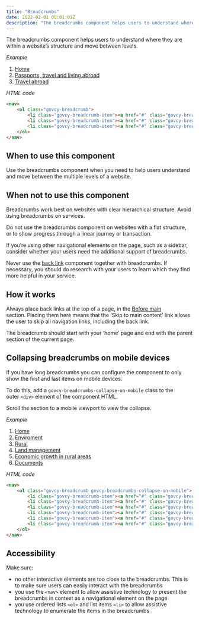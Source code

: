 ```yaml
---
title: "Breadcrumbs"
date: 2022-02-01 00:01:01Z
description: "The breadcrumbs component helps users to understand where they are within a website’s structure and move between levels."
---
```

The breadcrumbs component helps users to understand where they are within a website’s structure and move between levels.

*Example*
<div class="govcy-container govcy-p-4 govcy-br-1 govcy-br-standard govcy-mb-4">
<nav>
    <ol class="govcy-breadcrumb">
        <li class="govcy-breadcrumb-item"><a href="#" class="govcy-breadcrumb-link">Home</a></li>
        <li class="govcy-breadcrumb-item"><a href="#" class="govcy-breadcrumb-link">Passports, travel and living abroad</a></li>
        <li class="govcy-breadcrumb-item"><a href="#" class="govcy-breadcrumb-link">Travel abroad</a></li>
    </ol>
</nav>
</div>

*HTML code*
```html
<nav>
    <ol class="govcy-breadcrumb">
        <li class="govcy-breadcrumb-item"><a href="#" class="govcy-breadcrumb-link">Home</a></li>
        <li class="govcy-breadcrumb-item"><a href="#" class="govcy-breadcrumb-link">Passports, travel and living abroad</a></li>
        <li class="govcy-breadcrumb-item"><a href="#" class="govcy-breadcrumb-link">Travel abroad</a></li>
    </ol>
</nav>
```

## When to use this component
Use the breadcrumbs component when you need to help users understand and move between the multiple levels of a website.

## When not to use this component
Breadcrumbs work best on websites with clear hierarchical structure. Avoid using breadcrumbs on services.  

Do not use the breadcrumbs component on websites with a flat structure, or to show progress through a linear journey or transaction.

If you’re using other navigational elements on the page, such as a sidebar, consider whether your users need the additional support of breadcrumbs.

Never use the [back link](../back_link) component together with breadcrumbs. If necessary, you should do research with your users to learn which they find more helpful in your service.

## How it works
Always place back links at the top of a page, in the [Before main](../../getting-started/page-template/#sections) section. Placing them here means that the ‘Skip to main content’ link allows the user to skip all navigation links, including the back link.

The breadcrumb should start with your ‘home’ page and end with the parent section of the current page.

## Collapsing breadcrumbs on mobile devices
If you have long breadcrumbs you can configure the component to only show the first and last items on mobile devices.

To do this, add a `govcy-breadcrumbs-collapse-on-mobile` class to the outer `<div>` element of the component HTML.

Scroll the section to a mobile viewport to view the collapse.  

*Example*
<div class="govcy-container govcy-p-4 govcy-br-1 govcy-br-standard govcy-mb-4">
<nav>
    <ol class="govcy-breadcrumb govcy-breadcrumbs-collapse-on-mobile">
        <li class="govcy-breadcrumb-item"><a href="#" class="govcy-breadcrumb-link">Home</a></li>
        <li class="govcy-breadcrumb-item"><a href="#" class="govcy-breadcrumb-link">Enviroment</a></li>
        <li class="govcy-breadcrumb-item"><a href="#" class="govcy-breadcrumb-link">Rural</a></li>
        <li class="govcy-breadcrumb-item"><a href="#" class="govcy-breadcrumb-link">Land management</a></li>
        <li class="govcy-breadcrumb-item"><a href="#" class="govcy-breadcrumb-link">Economic growth in rural areas</a></li>
        <li class="govcy-breadcrumb-item"><a href="#" class="govcy-breadcrumb-link">Documents</a></li>
    </ol>
</nav>
</div>

*HTML code*
```html
<nav>
    <ol class="govcy-breadcrumb govcy-breadcrumbs-collapse-on-mobile">
        <li class="govcy-breadcrumb-item"><a href="#" class="govcy-breadcrumb-link">Home</a></li>
        <li class="govcy-breadcrumb-item"><a href="#" class="govcy-breadcrumb-link">Enviroment</a></li>
        <li class="govcy-breadcrumb-item"><a href="#" class="govcy-breadcrumb-link">Rural</a></li>
        <li class="govcy-breadcrumb-item"><a href="#" class="govcy-breadcrumb-link">Land management</a></li>
        <li class="govcy-breadcrumb-item"><a href="#" class="govcy-breadcrumb-link">Economic growth in rural areas</a></li>
        <li class="govcy-breadcrumb-item"><a href="#" class="govcy-breadcrumb-link">Documents</a></li>
    </ol>
</nav>
```

## Accessibility
Make sure: 
- no other interactive elements are too close to the breadcrumbs. This is to make sure users can easily interact with the breadcrumbs 
- you use the `<nav>` element to allow assistive technology to present the breadcrumbs in context as a navigational element on the page
- you use ordered lists `<ol>` and list items `<li>` to allow assistive technology to enumerate the items in the breadcrumbs
